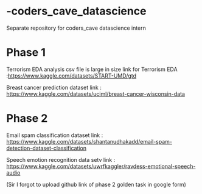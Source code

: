 # -coders_cave_datascience
Separate repository for coders_cave datascience intern

# Phase 1
Terrorism EDA analysis csv file is large in size 
link for Terrorism EDA :https://www.kaggle.com/datasets/START-UMD/gtd

Breast cancer prediction dataset link : https://www.kaggle.com/datasets/uciml/breast-cancer-wisconsin-data

# Phase 2
Email spam classification dataset link : https://www.kaggle.com/datasets/shantanudhakadd/email-spam-detection-dataset-classification

Speech emotion recognition data setv link : https://www.kaggle.com/datasets/uwrfkaggler/ravdess-emotional-speech-audio

(Sir I forgot to upload github link of phase 2 golden task in google form)
